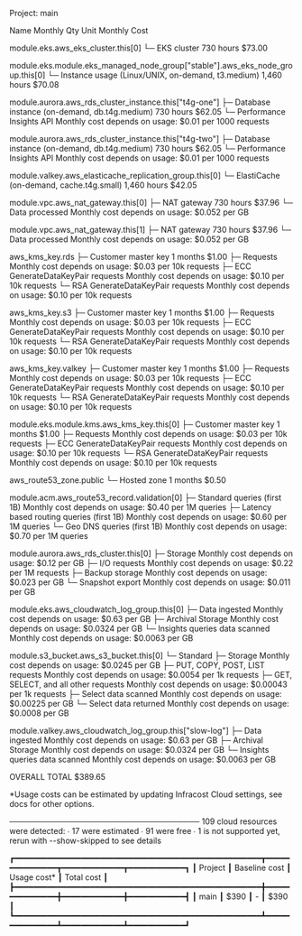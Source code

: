 Project: main

 Name                                                                                 Monthly Qty  Unit                    Monthly Cost

 module.eks.aws_eks_cluster.this[0]
 └─ EKS cluster                                                                               730  hours                         $73.00

 module.eks.module.eks_managed_node_group["stable"].aws_eks_node_group.this[0]
 └─ Instance usage (Linux/UNIX, on-demand, t3.medium)                                       1,460  hours                         $70.08

 module.aurora.aws_rds_cluster_instance.this["t4g-one"]
 ├─ Database instance (on-demand, db.t4g.medium)                                              730  hours                         $62.05
 └─ Performance Insights API                                                    Monthly cost depends on usage: $0.01 per 1000 requests

 module.aurora.aws_rds_cluster_instance.this["t4g-two"]
 ├─ Database instance (on-demand, db.t4g.medium)                                              730  hours                         $62.05
 └─ Performance Insights API                                                    Monthly cost depends on usage: $0.01 per 1000 requests

 module.valkey.aws_elasticache_replication_group.this[0]
 └─ ElastiCache (on-demand, cache.t4g.small)                                                1,460  hours                         $42.05

 module.vpc.aws_nat_gateway.this[0]
 ├─ NAT gateway                                                                               730  hours                         $37.96
 └─ Data processed                                                              Monthly cost depends on usage: $0.052 per GB

 module.vpc.aws_nat_gateway.this[1]
 ├─ NAT gateway                                                                               730  hours                         $37.96
 └─ Data processed                                                              Monthly cost depends on usage: $0.052 per GB

 aws_kms_key.rds
 ├─ Customer master key                                                                         1  months                         $1.00
 ├─ Requests                                                                    Monthly cost depends on usage: $0.03 per 10k requests
 ├─ ECC GenerateDataKeyPair requests                                            Monthly cost depends on usage: $0.10 per 10k requests
 └─ RSA GenerateDataKeyPair requests                                            Monthly cost depends on usage: $0.10 per 10k requests

 aws_kms_key.s3
 ├─ Customer master key                                                                         1  months                         $1.00
 ├─ Requests                                                                    Monthly cost depends on usage: $0.03 per 10k requests
 ├─ ECC GenerateDataKeyPair requests                                            Monthly cost depends on usage: $0.10 per 10k requests
 └─ RSA GenerateDataKeyPair requests                                            Monthly cost depends on usage: $0.10 per 10k requests

 aws_kms_key.valkey
 ├─ Customer master key                                                                         1  months                         $1.00
 ├─ Requests                                                                    Monthly cost depends on usage: $0.03 per 10k requests
 ├─ ECC GenerateDataKeyPair requests                                            Monthly cost depends on usage: $0.10 per 10k requests
 └─ RSA GenerateDataKeyPair requests                                            Monthly cost depends on usage: $0.10 per 10k requests

 module.eks.module.kms.aws_kms_key.this[0]
 ├─ Customer master key                                                                         1  months                         $1.00
 ├─ Requests                                                                    Monthly cost depends on usage: $0.03 per 10k requests
 ├─ ECC GenerateDataKeyPair requests                                            Monthly cost depends on usage: $0.10 per 10k requests
 └─ RSA GenerateDataKeyPair requests                                            Monthly cost depends on usage: $0.10 per 10k requests

 aws_route53_zone.public
 └─ Hosted zone                                                                                 1  months                         $0.50

 module.acm.aws_route53_record.validation[0]
 ├─ Standard queries (first 1B)                                                 Monthly cost depends on usage: $0.40 per 1M queries
 ├─ Latency based routing queries (first 1B)                                    Monthly cost depends on usage: $0.60 per 1M queries
 └─ Geo DNS queries (first 1B)                                                  Monthly cost depends on usage: $0.70 per 1M queries

 module.aurora.aws_rds_cluster.this[0]
 ├─ Storage                                                                     Monthly cost depends on usage: $0.12 per GB
 ├─ I/O requests                                                                Monthly cost depends on usage: $0.22 per 1M requests
 ├─ Backup storage                                                              Monthly cost depends on usage: $0.023 per GB
 └─ Snapshot export                                                             Monthly cost depends on usage: $0.011 per GB

 module.eks.aws_cloudwatch_log_group.this[0]
 ├─ Data ingested                                                               Monthly cost depends on usage: $0.63 per GB
 ├─ Archival Storage                                                            Monthly cost depends on usage: $0.0324 per GB
 └─ Insights queries data scanned                                               Monthly cost depends on usage: $0.0063 per GB

 module.s3_bucket.aws_s3_bucket.this[0]
 └─ Standard
    ├─ Storage                                                                  Monthly cost depends on usage: $0.0245 per GB
    ├─ PUT, COPY, POST, LIST requests                                           Monthly cost depends on usage: $0.0054 per 1k requests
    ├─ GET, SELECT, and all other requests                                      Monthly cost depends on usage: $0.00043 per 1k requests
    ├─ Select data scanned                                                      Monthly cost depends on usage: $0.00225 per GB
    └─ Select data returned                                                     Monthly cost depends on usage: $0.0008 per GB

 module.valkey.aws_cloudwatch_log_group.this["slow-log"]
 ├─ Data ingested                                                               Monthly cost depends on usage: $0.63 per GB
 ├─ Archival Storage                                                            Monthly cost depends on usage: $0.0324 per GB
 └─ Insights queries data scanned                                               Monthly cost depends on usage: $0.0063 per GB

 OVERALL TOTAL                                                                                                                 $389.65

*Usage costs can be estimated by updating Infracost Cloud settings, see docs for other options.

──────────────────────────────────
109 cloud resources were detected:
∙ 17 were estimated
∙ 91 were free
∙ 1 is not supported yet, rerun with --show-skipped to see details

┏━━━━━━━━━━━━━━━━━━━━━━━━━━━━━━━━━━━━━━━━━━━━━━━━━━━━┳━━━━━━━━━━━━━━━┳━━━━━━━━━━━━━┳━━━━━━━━━━━━┓
┃ Project                                            ┃ Baseline cost ┃ Usage cost* ┃ Total cost ┃
┣━━━━━━━━━━━━━━━━━━━━━━━━━━━━━━━━━━━━━━━━━━━━━━━━━━━━╋━━━━━━━━━━━━━━━╋━━━━━━━━━━━━━╋━━━━━━━━━━━━┫
┃ main                                               ┃          $390 ┃           - ┃       $390 ┃
┗━━━━━━━━━━━━━━━━━━━━━━━━━━━━━━━━━━━━━━━━━━━━━━━━━━━━┻━━━━━━━━━━━━━━━┻━━━━━━━━━━━━━┻━━━━━━━━━━━━┛
